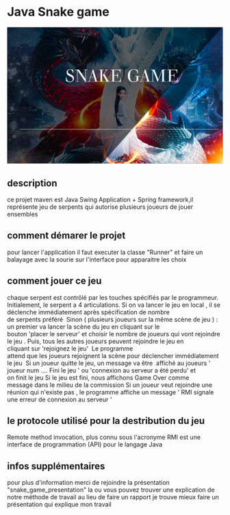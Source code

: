 # Java Snake game
![](s.png)
## description 
ce projet maven est Java Swing Application + Spring framework,il représente jeu de serpents qui autorise plusieurs joueurs de jouer ensembles

## comment démarer le projet 
pour lancer l'application il faut executer la classe "Runner" et faire un balayage avec la sourie sur l'interface pour apparaitre les choix

## comment jouer ce jeu 
chaque serpent est contrôlé par les touches spécifiés par le programmeur. 
Initialement, le serpent a 4 articulations.
Si on va lancer le jeu en local , il se déclenche immédiatement après spécification de nombre de serpents préféré 
Sinon ( plusieurs joueurs sur la même scène de jeu ) : un premier va lancer la scène du jeu en cliquant sur le bouton 'placer le serveur' et choisir le nombre de joueurs qui vont rejoindre le jeu . Puis, tous les autres joueurs peuvent rejoindre le jeu en cliquant sur 'rejoignez le jeu' 
Le programme attend que les joueurs rejoignent la scène pour déclencher immédiatement le jeu 
Si un joueur quitte le jeu, un message va être  affiché au joueurs ' joueur num …. Fini le jeu ' ou 'connexion au serveur a été perdu' et on finit le jeu
Si le jeu est fini, nous affichons Game Over comme message dans le milieu de la commission
Si un joueur veut rejoindre une réunion qui n'existe pas , le programme affiche un message ' RMI signale une erreur de connexion au serveur '

## le protocole utilisé pour la destribution du jeu
Remote method invocation, plus connu sous l'acronyme RMI est une interface de programmation (API) pour le langage Java

## infos supplémentaires
pour plus d'information merci de rejoindre la présentation "snake_game_presentation" la ou vous pouvez trouver une explication de notre méthode de travail
au lieu de faire un rapport je trouve mieux faire un présentation qui explique mon travail 
